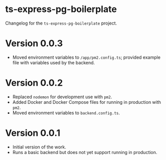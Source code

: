 # ts-express-pg-boilerplate
Changelog for the `ts-express-pg-boilerplate` project.

# Version 0.0.3
* Moved environment variables to `/app/pm2.config.ts`; provided example file with variables used by the backend.

# Version 0.0.2
* Replaced `nodemon` for development use with `pm2`.
* Added Docker and Docker Compose files for running in production with `pm2`.
* Moved environment variables to `backend.config.ts`.

# Version 0.0.1
* Initial version of the work.
* Runs a basic backend but does not yet support running in production.